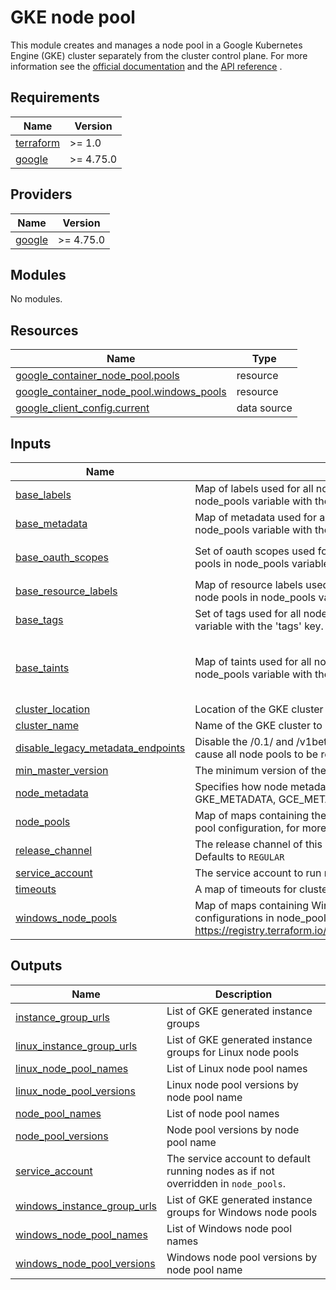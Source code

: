 # GKE node pool

This module creates and manages a node pool in a Google Kubernetes Engine (GKE) cluster separately from the cluster control
plane. For more
information see the [official documentation](https://cloud.google.com/container-engine/docs/node-pools) and
the [API reference](https://cloud.google.com/kubernetes-engine/docs/reference/rest/v1beta1/projects.locations.clusters.nodePools)
.

<!-- BEGIN_TF_DOCS -->
## Requirements

| Name | Version |
|------|---------|
| <a name="requirement_terraform"></a> [terraform](#requirement\_terraform) | >= 1.0 |
| <a name="requirement_google"></a> [google](#requirement\_google) | >= 4.75.0 |

## Providers

| Name | Version |
|------|---------|
| <a name="provider_google"></a> [google](#provider\_google) | >= 4.75.0 |

## Modules

No modules.

## Resources

| Name | Type |
|------|------|
| [google_container_node_pool.pools](https://registry.terraform.io/providers/hashicorp/google/latest/docs/resources/container_node_pool) | resource |
| [google_container_node_pool.windows_pools](https://registry.terraform.io/providers/hashicorp/google/latest/docs/resources/container_node_pool) | resource |
| [google_client_config.current](https://registry.terraform.io/providers/hashicorp/google/latest/docs/data-sources/client_config) | data source |

## Inputs

| Name | Description | Type | Default | Required |
|------|-------------|------|---------|:--------:|
| <a name="input_base_labels"></a> [base\_labels](#input\_base\_labels) | Map of labels used for all node pools, you can add specific labels to specific node pools in node\_pools variable with the 'labels' key. | `map(string)` | `{}` | no |
| <a name="input_base_metadata"></a> [base\_metadata](#input\_base\_metadata) | Map of metadata used for all node pools, you can add specific metadata to specific node pools in node\_pools variable with the 'metadata' key | `map(any)` | `{}` | no |
| <a name="input_base_oauth_scopes"></a> [base\_oauth\_scopes](#input\_base\_oauth\_scopes) | Set of oauth scopes used for all node pools, you can add specific oauth scopes to specific node pools in node\_pools variable with the 'oauth\_scopes' key. | `set(string)` | <pre>[<br/>  "https://www.googleapis.com/auth/cloud-platform"<br/>]</pre> | no |
| <a name="input_base_resource_labels"></a> [base\_resource\_labels](#input\_base\_resource\_labels) | Map of resource labels used for all node pools, you can add specific resource labels to specific node pools in node\_pools variable with the 'resource\_labels' key | `map(string)` | `{}` | no |
| <a name="input_base_tags"></a> [base\_tags](#input\_base\_tags) | Set of tags used for all node pools, you can add specific tags to specific node pools in node\_pools variable with the 'tags' key. | `set(string)` | `[]` | no |
| <a name="input_base_taints"></a> [base\_taints](#input\_base\_taints) | Map of taints used for all node pools, you can add specific taints to specific node pools in node\_pools variable with the 'taint' key. Each taint has a value and an effect | <pre>map(object({<br/>    value  = bool<br/>    effect = string<br/>  }))</pre> | `{}` | no |
| <a name="input_cluster_location"></a> [cluster\_location](#input\_cluster\_location) | Location of the GKE cluster to create the node pools for. | `string` | n/a | yes |
| <a name="input_cluster_name"></a> [cluster\_name](#input\_cluster\_name) | Name of the GKE cluster to create the node pools for. | `string` | n/a | yes |
| <a name="input_disable_legacy_metadata_endpoints"></a> [disable\_legacy\_metadata\_endpoints](#input\_disable\_legacy\_metadata\_endpoints) | Disable the /0.1/ and /v1beta1/ metadata server endpoints on the node. Changing this value will cause all node pools to be recreated | `bool` | `true` | no |
| <a name="input_min_master_version"></a> [min\_master\_version](#input\_min\_master\_version) | The minimum version of the cluster master | `string` | `null` | no |
| <a name="input_node_metadata"></a> [node\_metadata](#input\_node\_metadata) | Specifies how node metadata is exposed to the workload running on the node. Possible values are GKE\_METADATA, GCE\_METADATA, UNSPECIFIED, GKE\_METADATA\_SERVER or EXPOSE | `string` | `"GKE_METADATA"` | no |
| <a name="input_node_pools"></a> [node\_pools](#input\_node\_pools) | Map of maps containing the node pools configurations. Multiple keys can be used within a node pool configuration, for more information see the [documentation](https://registry.terraform.io/providers/hashicorp/google/latest/docs/resources/container_node_pool) | `any` | `{}` | no |
| <a name="input_release_channel"></a> [release\_channel](#input\_release\_channel) | The release channel of this cluster. Accepted values are `UNSPECIFIED`, `RAPID`, `REGULAR` and `STABLE`. Defaults to `REGULAR` | `string` | `"REGULAR"` | no |
| <a name="input_service_account"></a> [service\_account](#input\_service\_account) | The service account to run nodes | `string` | `""` | no |
| <a name="input_timeouts"></a> [timeouts](#input\_timeouts) | A map of timeouts for cluster operations | `map(string)` | `{}` | no |
| <a name="input_windows_node_pools"></a> [windows\_node\_pools](#input\_windows\_node\_pools) | Map of maps containing Windows node pools configurations. All keys used for node pool configurations in node\_pools can be used in windows\_node\_pools, see : https://registry.terraform.io/providers/hashicorp/google/latest/docs/resources/container_node_pool | `any` | `{}` | no |

## Outputs

| Name | Description |
|------|-------------|
| <a name="output_instance_group_urls"></a> [instance\_group\_urls](#output\_instance\_group\_urls) | List of GKE generated instance groups |
| <a name="output_linux_instance_group_urls"></a> [linux\_instance\_group\_urls](#output\_linux\_instance\_group\_urls) | List of GKE generated instance groups for Linux node pools |
| <a name="output_linux_node_pool_names"></a> [linux\_node\_pool\_names](#output\_linux\_node\_pool\_names) | List of Linux node pool names |
| <a name="output_linux_node_pool_versions"></a> [linux\_node\_pool\_versions](#output\_linux\_node\_pool\_versions) | Linux node pool versions by node pool name |
| <a name="output_node_pool_names"></a> [node\_pool\_names](#output\_node\_pool\_names) | List of node pool names |
| <a name="output_node_pool_versions"></a> [node\_pool\_versions](#output\_node\_pool\_versions) | Node pool versions by node pool name |
| <a name="output_service_account"></a> [service\_account](#output\_service\_account) | The service account to default running nodes as if not overridden in `node_pools`. |
| <a name="output_windows_instance_group_urls"></a> [windows\_instance\_group\_urls](#output\_windows\_instance\_group\_urls) | List of GKE generated instance groups for Windows node pools |
| <a name="output_windows_node_pool_names"></a> [windows\_node\_pool\_names](#output\_windows\_node\_pool\_names) | List of Windows node pool names |
| <a name="output_windows_node_pool_versions"></a> [windows\_node\_pool\_versions](#output\_windows\_node\_pool\_versions) | Windows node pool versions by node pool name |
<!-- END_TF_DOCS -->